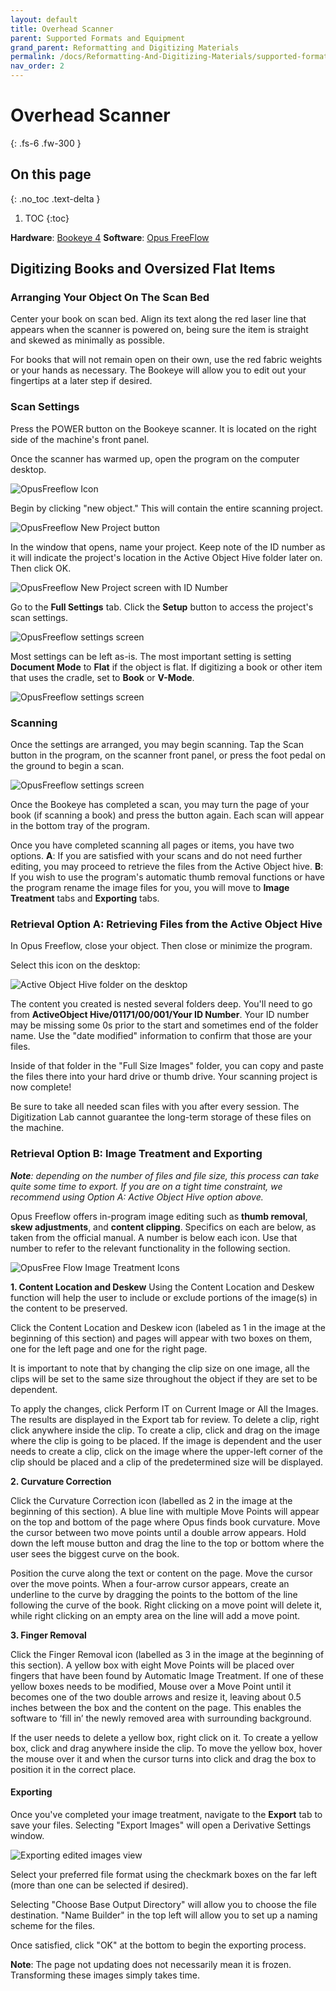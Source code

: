 ```yaml
---
layout: default
title: Overhead Scanner
parent: Supported Formats and Equipment
grand_parent: Reformatting and Digitizing Materials
permalink: /docs/Reformatting-And-Digitizing-Materials/supported-formats-and-equipment/overhead-scanning/
nav_order: 2
---
```


# Overhead Scanner
{: .fs-6 .fw-300 }

## On this page
{: .no_toc .text-delta }

1. TOC
{:toc}

__Hardware__: [Bookeye 4](https://intranet.lib.wvu.edu/download/attachments/68551499/bookeye4v1a-operation-manual.pdf?version=1&modificationDate=1658686346846&api=v2)
__Software__: [Opus FreeFlow](https://intranet.lib.wvu.edu/download/attachments/73990166/opus-freeflow-usermanual.pdf?version=1&modificationDate=1664376852012&api=v2)

## Digitizing Books and Oversized Flat Items

### Arranging Your Object On The Scan Bed

Center your book on scan bed. Align its text along the red laser line that appears when the scanner is powered on, being sure the item is straight and skewed as minimally as possible.

For books that will not remain open on their own, use the red fabric weights or your hands as necessary. The Bookeye will allow you to edit out your fingertips at a later step if desired.

### Scan Settings

Press the POWER button on the Bookeye scanner. It is located on the right side of the machine's front panel.

Once the scanner has warmed up, open the program on the computer desktop.

<img src="https://elizajames.github.io/digital-preservation-documentation/assets/images/digitization/WL-DigitizingBooksandOversizedFlatItems-271122-0153-10_Page_1_Image_0001.jpg" alt="OpusFreeflow Icon">

Begin by clicking "new object." This will contain the entire scanning project.

<img src="https://elizajames.github.io/digital-preservation-documentation/assets/images/digitization/WL-DigitizingBooksandOversizedFlatItems-271122-0153-10_Page_1_Image_0002.jpg" alt="OpusFreeflow New Project button">

In the window that opens, name your project. Keep note of the ID number as it will indicate the project's location in the Active Object Hive folder later on. Then click OK.

<img src="https://elizajames.github.io/digital-preservation-documentation/assets/images/digitization/WL-DigitizingBooksandOversizedFlatItems-271122-0153-10_Page_2_Image_0001.jpg" alt="OpusFreeflow New Project screen with ID Number">

Go to the __Full Settings__ tab. Click the __Setup__ button to access the project's scan settings.

<img src="https://elizajames.github.io/digital-preservation-documentation/assets/images/digitization/
WL-DigitizingBooksandOversizedFlatItems-271122-0153-10_Page_2_Image_0002.jpg"  alt="OpusFreeflow settings screen">

Most settings can be left as-is. The most important setting is setting __Document Mode__ to __Flat__ if the object is flat. If digitizing a book or other item that uses the cradle, set to __Book__ or __V-Mode__.

<img src="https://elizajames.github.io/digital-preservation-documentation/assets/images/digitization/
WL-DigitizingBooksandOversizedFlatItems-271122-0153-10_Page_3_Image_0001.jpg"  alt="OpusFreeflow settings screen">

### Scanning

Once the settings are arranged, you may begin scanning. Tap the Scan button in the program, on the scanner front panel, or press the foot pedal on the ground to begin a scan.

<img src="https://elizajames.github.io/digital-preservation-documentation/assets/images/digitization/WL-DigitizingBooksandOversizedFlatItems-271122-0153-10_Page_3_Image_0002.jpg" alt="OpusFreeflow settings screen">

Once the Bookeye has completed a scan, you may turn the page of your book (if scanning a book) and press the button again. Each scan will appear in the bottom tray of the program.

Once you have completed scanning all pages or items, you have two options. __A__: If you are satisfied with your scans and do not need further editing, you may proceed to retrieve the files from the Active Object hive. __B__: If you wish to use the program's automatic thumb removal functions or have the program rename the image files for you, you will move to __Image Treatment__ tabs and __Exporting__ tabs.

### Retrieval Option A: Retrieving Files from the Active Object Hive

In Opus Freeflow, close your object. Then close or minimize the program.

Select this icon on the desktop:

<img src="https://elizajames.github.io/digital-preservation-documentation/assets/images/digitization/WL-DigitizingBooksandOversizedFlatItems-271122-0153-10_Page_4_Image_0001.jpg" alt="Active Object Hive folder on the desktop">

The content you created is nested several folders deep. You'll need to go from __ActiveObject Hive/01171/00/001/Your ID Number__. Your ID number may be missing some 0s prior to the start and sometimes end of the folder name. Use the "date modified" information to confirm that those are your files.

Inside of that folder in the "Full Size Images" folder, you can copy and paste the files there into your hard drive or thumb drive. Your scanning project is now complete!

Be sure to take all needed scan files with you after every session. The Digitization Lab cannot guarantee the long-term storage of these files on
the machine.

### Retrieval Option B: Image Treatment and Exporting

*__Note__: depending on the number of files and file size, this process can take quite some time to export. If you are on a tight time constraint, we recommend using Option A: Active Object Hive option above.*

Opus Freeflow offers in-program image editing such as __thumb removal__, __skew adjustments__, and __content clipping__. Specifics on each are below, as taken from the official manual. A number is below each icon. Use that number to refer to the relevant functionality in the following section.

![OpusFree Flow Image Treatment Icons](https://elizajames.github.io/digital-preservation-documentation/assets/images/digitization/OpusFreeFlowIcon1.png)

__1. Content Location and Deskew__
Using the Content Location and Deskew function will help the user to include or exclude portions of the image(s) in the content to be preserved. 

Click the Content Location and Deskew icon (labeled as 1 in the image at the beginning of this section) and pages will appear with two boxes on them, one for the left page and one for the right page.

It is important to note that by changing the clip size on one image, all the clips will be set to the same size throughout the object if they are set to be dependent.

To apply the changes, click Perform IT on Current Image or All the Images. The results are displayed in the Export tab for review. To delete a clip, right click anywhere inside the clip. To create a clip, click and drag on the image where the clip is going to be placed. If the image is dependent and the user needs to create a clip, click on the image where the upper-left corner of the clip should be placed and a clip of the predetermined size will be displayed.

__2. Curvature Correction__

Click the Curvature Correction icon (labelled as 2 in the image at the beginning of this section). A blue line with multiple Move Points will appear on the top and bottom of the page where Opus finds book curvature. Move the cursor between two move points until a double arrow appears. Hold down the left mouse button and drag the line to the top or bottom where the user sees the biggest curve on the book.

Position the curve along the text or content on the page. Move the cursor over the move points. When a four-arrow cursor appears, create an underline to the curve by dragging the points to the bottom of the line following the curve of the book. Right clicking on a move point will delete it, while right clicking on an empty area on the line will add a move point.

__3. Finger Removal__

Click the Finger Removal icon (labelled as 3 in the image at the beginning of this section). A yellow box with eight Move Points will be placed over fingers that have been found by Automatic Image Treatment. If one of these yellow boxes needs to be modified, Mouse over a Move Point until it becomes one of the two double arrows and resize it, leaving about 0.5 inches between the box and the content on the page. This enables the software to ‘fill in’ the newly removed area with surrounding background.

If the user needs to delete a yellow box, right click on it. To create a yellow box, click and drag anywhere inside the clip. To move the yellow box, hover the mouse over it and when the cursor turns into click and drag the box to position it in the correct place.

#### Exporting

Once you've completed your image treatment, navigate to the __Export__ tab to save your files. Selecting "Export Images" will open a Derivative Settings window. 

<img src="https://elizajames.github.io/digital-preservation-documentation/assets/images/digitization/WL-DigitizingBooksandOversizedFlatItems-271122-0153-10_Page_5_Image_0001.jpg" alt="Exporting edited images view">

Select your preferred file format using the checkmark boxes on the far left (more than one can be selected if desired).

Selecting "Choose Base Output Directory" will allow you to choose the file destination. "Name Builder" in the top left will allow you to set up a naming scheme for the files.

Once satisfied, click "OK" at the bottom to begin the exporting process.

__Note__: The page not updating does not necessarily mean it is frozen. Transforming these images simply takes time.